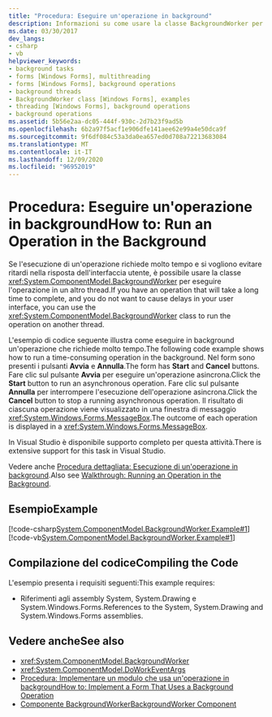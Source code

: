 ```yaml
---
title: "Procedura: Eseguire un'operazione in background"
description: Informazioni su come usare la classe BackgroundWorker per eseguire un'operazione di Windows Forms dispendiosa in termini di tempo in background.
ms.date: 03/30/2017
dev_langs:
- csharp
- vb
helpviewer_keywords:
- background tasks
- forms [Windows Forms], multithreading
- forms [Windows Forms], background operations
- background threads
- BackgroundWorker class [Windows Forms], examples
- threading [Windows Forms], background operations
- background operations
ms.assetid: 5b56e2aa-dc05-444f-930c-2d7b23f9ad5b
ms.openlocfilehash: 6b2a97f5acf1e906dfe141aee62e99a4e50dca9f
ms.sourcegitcommit: 9f6df084c53a3da0ea657ed0d708a72213683084
ms.translationtype: MT
ms.contentlocale: it-IT
ms.lasthandoff: 12/09/2020
ms.locfileid: "96952019"
---
```

# <a name="how-to-run-an-operation-in-the-background"></a><span data-ttu-id="b7063-103">Procedura: Eseguire un'operazione in background</span><span class="sxs-lookup"><span data-stu-id="b7063-103">How to: Run an Operation in the Background</span></span>
<span data-ttu-id="b7063-104">Se l'esecuzione di un'operazione richiede molto tempo e si vogliono evitare ritardi nella risposta dell'interfaccia utente, è possibile usare la classe <xref:System.ComponentModel.BackgroundWorker> per eseguire l'operazione in un altro thread.</span><span class="sxs-lookup"><span data-stu-id="b7063-104">If you have an operation that will take a long time to complete, and you do not want to cause delays in your user interface, you can use the <xref:System.ComponentModel.BackgroundWorker> class to run the operation on another thread.</span></span>  
  
 <span data-ttu-id="b7063-105">L'esempio di codice seguente illustra come eseguire in background un'operazione che richiede molto tempo.</span><span class="sxs-lookup"><span data-stu-id="b7063-105">The following code example shows how to run a time-consuming operation in the background.</span></span> <span data-ttu-id="b7063-106">Nel form sono presenti i pulsanti **Avvia** e **Annulla**.</span><span class="sxs-lookup"><span data-stu-id="b7063-106">The form has **Start** and **Cancel** buttons.</span></span> <span data-ttu-id="b7063-107">Fare clic sul pulsante **Avvia** per eseguire un'operazione asincrona.</span><span class="sxs-lookup"><span data-stu-id="b7063-107">Click the **Start** button to run an asynchronous operation.</span></span> <span data-ttu-id="b7063-108">Fare clic sul pulsante **Annulla** per interrompere l'esecuzione dell'operazione asincrona.</span><span class="sxs-lookup"><span data-stu-id="b7063-108">Click the **Cancel** button to stop a running asynchronous operation.</span></span> <span data-ttu-id="b7063-109">Il risultato di ciascuna operazione viene visualizzato in una finestra di messaggio <xref:System.Windows.Forms.MessageBox>.</span><span class="sxs-lookup"><span data-stu-id="b7063-109">The outcome of each operation is displayed in a <xref:System.Windows.Forms.MessageBox>.</span></span>  
  
 <span data-ttu-id="b7063-110">In Visual Studio è disponibile supporto completo per questa attività.</span><span class="sxs-lookup"><span data-stu-id="b7063-110">There is extensive support for this task in Visual Studio.</span></span>  
  
 <span data-ttu-id="b7063-111">Vedere anche [Procedura dettagliata: Esecuzione di un'operazione in background](walkthrough-running-an-operation-in-the-background.md).</span><span class="sxs-lookup"><span data-stu-id="b7063-111">Also see [Walkthrough: Running an Operation in the Background](walkthrough-running-an-operation-in-the-background.md).</span></span>  
  
## <a name="example"></a><span data-ttu-id="b7063-112">Esempio</span><span class="sxs-lookup"><span data-stu-id="b7063-112">Example</span></span>  
 [!code-csharp[System.ComponentModel.BackgroundWorker.Example#1](~/samples/snippets/csharp/VS_Snippets_Winforms/System.ComponentModel.BackgroundWorker.Example/CS/Form1.cs#1)]
 [!code-vb[System.ComponentModel.BackgroundWorker.Example#1](~/samples/snippets/visualbasic/VS_Snippets_Winforms/System.ComponentModel.BackgroundWorker.Example/VB/Form1.vb#1)]  
  
## <a name="compiling-the-code"></a><span data-ttu-id="b7063-113">Compilazione del codice</span><span class="sxs-lookup"><span data-stu-id="b7063-113">Compiling the Code</span></span>  
 <span data-ttu-id="b7063-114">L'esempio presenta i requisiti seguenti:</span><span class="sxs-lookup"><span data-stu-id="b7063-114">This example requires:</span></span>  
  
- <span data-ttu-id="b7063-115">Riferimenti agli assembly System, System.Drawing e System.Windows.Forms.</span><span class="sxs-lookup"><span data-stu-id="b7063-115">References to the System, System.Drawing and System.Windows.Forms assemblies.</span></span>  
  
## <a name="see-also"></a><span data-ttu-id="b7063-116">Vedere anche</span><span class="sxs-lookup"><span data-stu-id="b7063-116">See also</span></span>

- <xref:System.ComponentModel.BackgroundWorker>
- <xref:System.ComponentModel.DoWorkEventArgs>
- [<span data-ttu-id="b7063-117">Procedura: Implementare un modulo che usa un'operazione in background</span><span class="sxs-lookup"><span data-stu-id="b7063-117">How to: Implement a Form That Uses a Background Operation</span></span>](how-to-implement-a-form-that-uses-a-background-operation.md)
- [<span data-ttu-id="b7063-118">Componente BackgroundWorker</span><span class="sxs-lookup"><span data-stu-id="b7063-118">BackgroundWorker Component</span></span>](backgroundworker-component.md)
